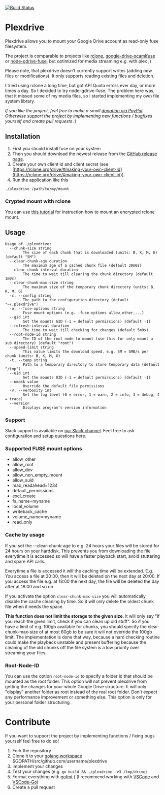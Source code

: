 [![Build Status](https://travis-ci.org/dweidenfeld/plexdrive.svg?branch=master)](https://travis-ci.org/dweidenfeld/plexdrive)

# Plexdrive
Plexdrive allows you to mount your Google Drive account as read-only fuse filesystem.

The project is comparable to projects like [rclone](https://rclone.org/), 
[google-drive-ocamlfuse](https://github.com/astrada/google-drive-ocamlfuse) or 
[node-gdrive-fuse](https://github.com/thejinx0r/node-gdrive-fuse), 
but optimized for media streaming e.g. with plex ;)

Please note, that plexdrive doesn't currently support writes (adding new files or modifications).
It only supports reading existing files and deletion. 

I tried using rclone a long time, but got API Quota errors ever day, or more times a day. So I decided to try node-gdrive-fuse. The problem here was, that it missed some of my media files, so I started implementing my own file system library.

_If you like the project, feel free to make a small [donation via PayPal](https://www.paypal.me/dowei). Otherwise support the project by implementing new functions / bugfixes yourself and create pull requests :)_

## Installation
1. First you should install fuse on your system
2. Then you should download the newest release from the [GitHub release page](https://github.com/dweidenfeld/plexdrive/releases).
3. Create your own client id and client secret (see [https://rclone.org/drive/#making-your-own-client-id](https://rclone.org/drive/#making-your-own-client-id)).
4. Run the application like this
```
./plexdrive /path/to/my/mount
```

### Crypted mount with rclone
You can use [this tutorial](TUTORIAL.md) for instruction how to mount an encrypted rclone mount.

## Usage
```
Usage of ./plexdrive:
  --chunk-size string
    	The size of each chunk that is downloaded (units: B, K, M, G) (default "5M")
  --clear-chunk-age duration
    	The maximum age of a cached chunk file (default 30m0s)
  --clear-chunk-interval duration
    	The time to wait till clearing the chunk directory (default 1m0s)
  --clear-chunk-max-size string
    	The maximum size of the temporary chunk directory (units: B, K, M, G)
  -c, --config string
    	The path to the configuration directory (default "~/.plexdrive")
  -o, --fuse-options string
    	Fuse mount options (e.g. -fuse-options allow_other,...)
  --gid int
    	Set the mounts GID (-1 = default permissions) (default -1)
  --refresh-interval duration
    	The time to wait till checking for changes (default 5m0s)
  --root-node-id string
    	The ID of the root node to mount (use this for only mount a sub directory) (default "root")
  --speed-limit string
    	This value limits the download speed, e.g. 5M = 5MB/s per chunk (units: B, K, M, G)
  -t, --temp string
    	Path to a temporary directory to store temporary data (default "/tmp")
  --uid int
    	Set the mounts UID (-1 = default permissions) (default -1)
  --umask value
    	Override the default file permissions
  -v, --verbosity int
    	Set the log level (0 = error, 1 = warn, 2 = info, 3 = debug, 4 = trace)
  --version
    	Displays program's version information
```

### Support 
Slack support is available on [our Slack channel](https://plexdrive.slack.com/shared_invite/MTg1NTg5NzY2Njc4LTE0OTUwNDU3NzAtMjJjNWRiMTAxMg). 
Feel free to ask configuration and setup questions here.

### Supported FUSE mount options
* allow_other
* allow_root
* allow_dev
* allow_non_empty_mount
* allow_suid
* max_readahead=1234
* default_permissions
* excl_create
* fs_name=myname
* local_volume
* writeback_cache
* volume_name=myname
* read_only

### Cache by usage
If you set the --clear-chunk-age to e.g. 24 hours your files will be stored
for 24 hours on your harddisk. This prevents you from downloading the file
everytime it is accessed so will have a faster playback start, avoid stuttering
and spare API calls. 

Everytime a file is accessed it will the caching time will be extended.
E.g. You access a file at 20:00, then it will be deleted on the next day at
20:00. If you access the file e.g. at 18:00 the next day, the file will be
deleted the day after at 18:00 and so on.

If you activate the option `clear-chunk-max-size` you will automatically disable
the cache cleaning by time. So it will only delete the oldest chunk file when it 
needs the space.

**This function does not limit the storage to the given size**. It will only say
"if you reach the given limit, check if you can clean up old stuff". So if you have
a limit of e.g. 100gb available for chunks, you should specify the clear-chunk-max-size 
of at most 60gb to be sure it will not override the 100gb limit. The implementation is 
done that way, because a hard checking routine could make the playback unstable and 
present buffering because the cleaning of the old chunks off the file system is a low 
priority over streaming your files.


### Root-Node-ID
You can use the option `root-node-id` to specify a folder id that should be mounted as
the root folder. This option will not prevent plexdrive from getting the changes for your
whole Google Drive structure. It will only "display" another folder as root instead of the
real root folder.
Don't expect any performance improvement or something else. This option is only for your
personal folder structuring.

# Contribute
If you want to support the project by implementing functions / fixing bugs
yourself feel free to do so!

1. Fork the repository
2. Clone it to your [golang workspace](https://golang.org/doc/code.html) $GOPATH/src/github.com/username/plexdrive
3. Implement your changes
4. Test your changes (e.g. `go build && ./plexdrive -v3 /tmp/drive`)
5. Format everything with [gofmt](https://golang.org/cmd/gofmt/) (
(I recommend working with [VSCode](https://code.visualstudio.com/) and [VSCode-Go](https://github.com/lukehoban/vscode-go))
6. Create a pull request
